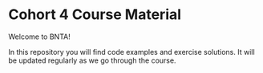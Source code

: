 # Cohort 4 Course Material

Welcome to BNTA!

In this repository you will find code examples and exercise solutions. It will be updated regularly as we go through the course.
